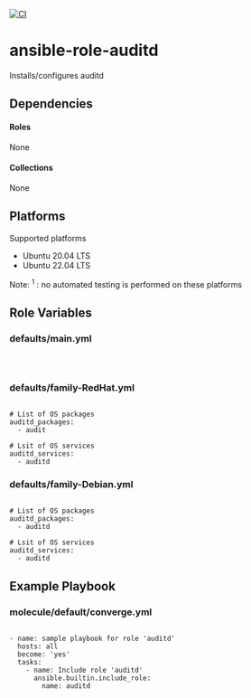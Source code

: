 [![CI](https://github.com/de-it-krachten/ansible-role-auditd/workflows/CI/badge.svg?event=push)](https://github.com/de-it-krachten/ansible-role-auditd/actions?query=workflow%3ACI)


# ansible-role-auditd

Installs/configures auditd



## Dependencies

#### Roles
None

#### Collections
None

## Platforms

Supported platforms

- Ubuntu 20.04 LTS
- Ubuntu 22.04 LTS

Note:
<sup>1</sup> : no automated testing is performed on these platforms

## Role Variables
### defaults/main.yml
<pre><code>

</pre></code>

### defaults/family-RedHat.yml
<pre><code>
# List of OS packages
auditd_packages:
  - audit

# Lsit of OS services
auditd_services:
  - auditd
</pre></code>

### defaults/family-Debian.yml
<pre><code>
# List of OS packages
auditd_packages:
  - auditd

# Lsit of OS services
auditd_services:
  - auditd
</pre></code>




## Example Playbook
### molecule/default/converge.yml
<pre><code>
- name: sample playbook for role 'auditd'
  hosts: all
  become: 'yes'
  tasks:
    - name: Include role 'auditd'
      ansible.builtin.include_role:
        name: auditd
</pre></code>
